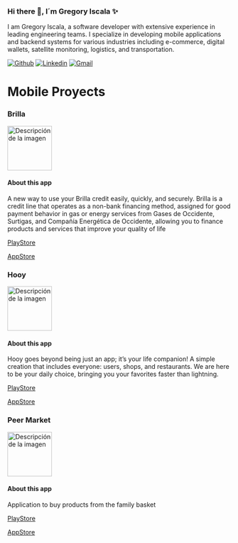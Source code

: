 ### Hi there 👋, I´m Gregory Iscala ✨




I am Gregory Iscala, a software developer with extensive experience in leading engineering teams. I specialize in developing mobile applications and backend systems for various industries including e-commerce, digital wallets, satellite monitoring, logistics, and transportation.

<!-- Your badges -->
[![Github](https://img.shields.io/badge/-Github-000?style=flat&logo=Github&logoColor=white)](https://github.com/greko11maister)
[![Linkedin](https://img.shields.io/badge/-LinkedIn-blue?style=flat&logo=Linkedin&logoColor=white)](https://www.linkedin.com/in/gregory-antonio-iscala-caicedo-1a4240150/)
[![Gmail](https://img.shields.io/badge/-Gmail-c14438?style=flat&logo=Gmail&logoColor=white)](mailto:greko11maister@gmail.com)


# Mobile Proyects

### Brilla
<img src="https://play-lh.googleusercontent.com/ytmMA6R5vAI9JqP79jLPOogYdXJ2ka0HSywX1T_7CKUE2HrwADtflwOcyKAje4ZZUQ=w240-h480-rw" alt="Descripción de la imagen" width="100" height="100">

#### About this app

A new way to use your Brilla credit easily, quickly, and securely.
Brilla is a credit line that operates as a non-bank financing method, assigned for good payment behavior in gas or energy services from Gases de Occidente, Surtigas, and Compañía Energética de Occidente, allowing you to finance products and services that improve your quality of life

[PlayStore](https://play.google.com/store/apps/details?id=com.promigas.brilla&hl=es_CO)

[AppStore](https://apps.apple.com/co/app/brilla/id1611634489)



### Hooy
<img src="https://play-lh.googleusercontent.com/sLkDBlqRzGR9rTKXeMr0UrAf4d_Kmr1p3ZVl8Q6zG_CXf_XLDBn80gG5reo23FPivw=w240-h480-rw" alt="Descripción de la imagen" width="100" height="100">

#### About this app

Hooy goes beyond being just an app; it’s your life companion! A simple creation that includes everyone: users, shops, and restaurants. We are here to be your daily choice, bringing you your favorites faster than lightning.

[PlayStore](https://play.google.com/store/apps/details?id=com.hooy.client)

[AppStore](https://apps.apple.com/co/app/brilla/id1611634489)


### Peer Market
<img src="https://play-lh.googleusercontent.com/6A-CfZTxlW1a_dSrA_wDICyuLujbyiZVC1UAcl9bode4lt9zAANkiC1Vz5nTrqKnpluu=w240-h480-rw" alt="Descripción de la imagen" width="100" height="100">

#### About this app

Application to buy products from the family basket

[PlayStore](https://play.google.com/store/apps/details?id=com.grupobienpensado.peer_market_client)

[AppStore](https://apps.apple.com/co/app/brilla/id1611634489)



